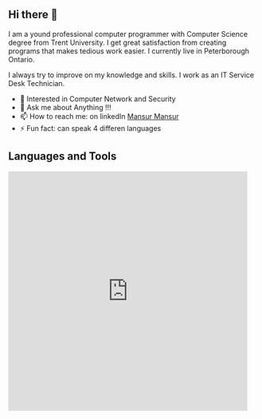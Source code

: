 ## Hi there 👋

I am a yound professional computer programmer with Computer Science degree from Trent University. I get great satisfaction from creating programs that makes tedious work easier. I currently live in Peterborough Ontario. 

I always try to improve on my knowledge and skills. I work as an IT Service Desk Technician. 

- 🔭 Interested in Computer Network and Security
- 💬 Ask me about Anything !!!
- 📫 How to reach me: on linkedIn [Mansur Mansur](https://www.linkedin.com/in/mansurmansur)
- ⚡ Fun fact: can speak 4 differen languages

## Languages and Tools
<iframe src="https://giphy.com/embed/tbryr3T62vOH4MwiE5" width="480" height="480" frameBorder="0" class="giphy-embed" allowFullScreen></iframe>
